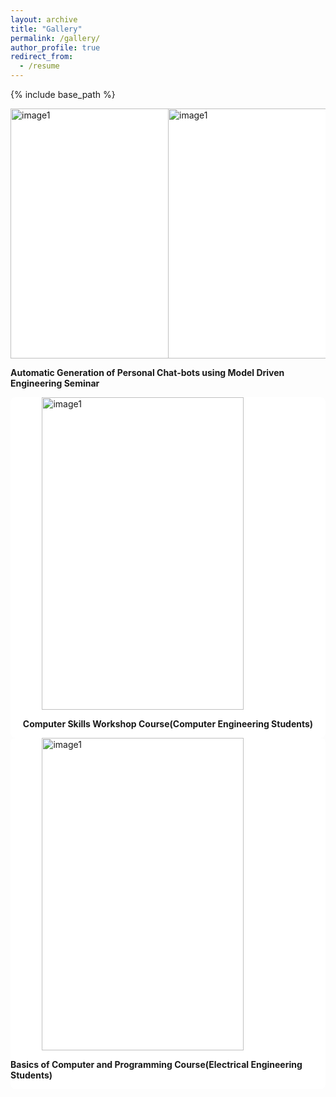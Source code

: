 ```yaml
---
layout: archive
title: "Gallery"
permalink: /gallery/
author_profile: true
redirect_from:
  - /resume
---
```


{% include base_path %}

<div style="display:flex;justify-content:space-between;">
<div style="background-color:white;border-radius:8px;display:flex;flex-direction:column;align-items:center; width:50%;">
<img alt='image1' src="{{ base_path }}/images/p1.jpg" style="height:400px;width:300px"/>
</div>
<div style="background-color:white;border-radius:8px;display:flex;flex-direction:column;align-items:center; width:50%;">
  <img alt='image1' src="{{ base_path }}/images/p2.jpg" style="height:400px;width:300px"/>
</div>
</div>
<div style="display:flex;justify-content:center">
<p style="font-weight:bold">Automatic Generation of Personal Chat-bots using Model Driven Engineering Seminar</p>
</div>

<div style="background-color:white;border-radius:8px;display:flex;flex-direction:column;align-items:center; width:100%">
<img alt='image1' src="{{ base_path }}/images/p3.jpg" style="width:80%;height:500px;"/>
<p style="font-weight:bold">Computer Skills Workshop Course(Computer Engineering Students)</p>
</div>

<div style="background-color:white;border-radius:8px;display:flex;flex-direction:column;align-items:center; width:100%;">
  <img alt='image1' src="{{ base_path }}/images/p4.jpg" style="width:80%;height:500px;"/>
  <p style="font-weight:bold">Basics of Computer and Programming Course(Electrical Engineering Students)</p>
</div>
